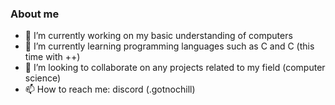 ### About me

- 🔭 I’m currently working on my basic understanding of computers
- 🌱 I’m currently learning programming languages such as C and C (this time with ++)
- 👯 I’m looking to collaborate on any projects related to my field (computer science)
- 📫 How to reach me: discord (.gotnochill)
